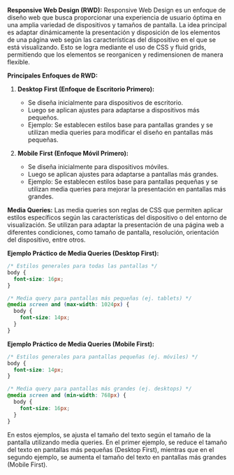 **Responsive Web Design (RWD):**
Responsive Web Design es un enfoque de diseño web que busca proporcionar una experiencia de usuario óptima en una amplia variedad de dispositivos y tamaños de pantalla. La idea principal es adaptar dinámicamente la presentación y disposición de los elementos de una página web según las características del dispositivo en el que se está visualizando. Esto se logra mediante el uso de CSS y fluid grids, permitiendo que los elementos se reorganicen y redimensionen de manera flexible.

**Principales Enfoques de RWD:**
1. **Desktop First (Enfoque de Escritorio Primero):**
   - Se diseña inicialmente para dispositivos de escritorio.
   - Luego se aplican ajustes para adaptarse a dispositivos más pequeños.
   - Ejemplo: Se establecen estilos base para pantallas grandes y se utilizan media queries para modificar el diseño en pantallas más pequeñas.

2. **Mobile First (Enfoque Móvil Primero):**
   - Se diseña inicialmente para dispositivos móviles.
   - Luego se aplican ajustes para adaptarse a pantallas más grandes.
   - Ejemplo: Se establecen estilos base para pantallas pequeñas y se utilizan media queries para mejorar la presentación en pantallas más grandes.

**Media Queries:**
Las media queries son reglas de CSS que permiten aplicar estilos específicos según las características del dispositivo o del entorno de visualización. Se utilizan para adaptar la presentación de una página web a diferentes condiciones, como tamaño de pantalla, resolución, orientación del dispositivo, entre otros.

**Ejemplo Práctico de Media Queries (Desktop First):**
```css
/* Estilos generales para todas las pantallas */
body {
  font-size: 16px;
}

/* Media query para pantallas más pequeñas (ej. tablets) */
@media screen and (max-width: 1024px) {
  body {
    font-size: 14px;
  }
}
```

**Ejemplo Práctico de Media Queries (Mobile First):**
```css
/* Estilos generales para pantallas pequeñas (ej. móviles) */
body {
  font-size: 14px;
}

/* Media query para pantallas más grandes (ej. desktops) */
@media screen and (min-width: 768px) {
  body {
    font-size: 16px;
  }
}
```

En estos ejemplos, se ajusta el tamaño del texto según el tamaño de la pantalla utilizando media queries. En el primer ejemplo, se reduce el tamaño del texto en pantallas más pequeñas (Desktop First), mientras que en el segundo ejemplo, se aumenta el tamaño del texto en pantallas más grandes (Mobile First).